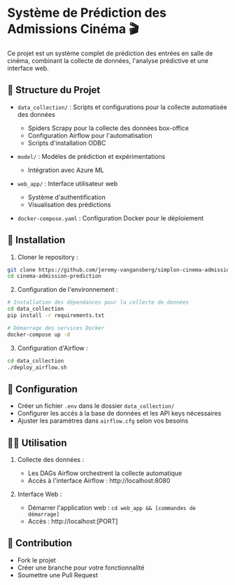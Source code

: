 # Système de Prédiction des Admissions Cinéma 🎬

Ce projet est un système complet de prédiction des entrées en salle de cinéma, combinant la collecte de données, l'analyse prédictive et une interface web.

## 📁 Structure du Projet

- `data_collection/` : Scripts et configurations pour la collecte automatisée des données
  - Spiders Scrapy pour la collecte des données box-office
  - Configuration Airflow pour l'automatisation
  - Scripts d'installation ODBC
  
- `model/` : Modèles de prédiction et expérimentations
  - Intégration avec Azure ML
  
- `web_app/` : Interface utilisateur web
  - Système d'authentification
  - Visualisation des prédictions

- `docker-compose.yaml` : Configuration Docker pour le déploiement

## 🚀 Installation

1. Cloner le repository :
```bash
git clone https://github.com/jeremy-vangansberg/simplon-cinema-admission-prediction.git
cd cinema-admission-prediction
```

2. Configuration de l'environnement :
```bash
# Installation des dépendances pour la collecte de données
cd data_collection
pip install -r requirements.txt

# Démarrage des services Docker
docker-compose up -d
```

3. Configuration d'Airflow :
```bash
cd data_collection
./deploy_airflow.sh
```

## 🔧 Configuration

- Créer un fichier `.env` dans le dossier `data_collection/`
- Configurer les accès à la base de données et les API keys nécessaires
- Ajuster les paramètres dans `airflow.cfg` selon vos besoins

## 🏃‍♂️ Utilisation

1. Collecte des données :
   - Les DAGs Airflow orchestrent la collecte automatique
   - Accès à l'interface Airflow : http://localhost:8080

2. Interface Web :
   - Démarrer l'application web : `cd web_app && [commandes de démarrage]`
   - Accès : http://localhost:[PORT]

## 🤝 Contribution

- Fork le projet
- Créer une branche pour votre fonctionnalité
- Soumettre une Pull Request
